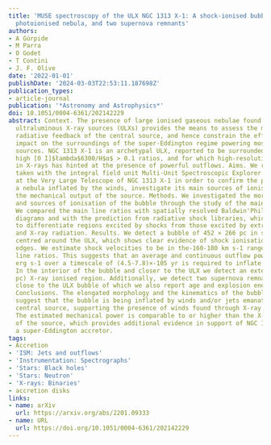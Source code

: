 ```yaml
---
title: 'MUSE spectroscopy of the ULX NGC 1313 X-1: A shock-ionised bubble, an X-ray
  photoionised nebula, and two supernova remnants'
authors:
- A Gúrpide
- M Parra
- O Godet
- T Contini
- J. F. Olive
date: '2022-01-01'
publishDate: '2024-03-03T22:53:11.187698Z'
publication_types:
- article-journal
publication: '*Astronomy and Astrophysics*'
doi: 10.1051/0004-6361/202142229
abstract: Context. The presence of large ionised gaseous nebulae found around some
  ultraluminous X-ray sources (ULXs) provides the means to assess the mechanical and
  radiative feedback of the central source, and hence constrain the efficiency and
  impact on the surroundings of the super-Eddington regime powering most of these
  sources. NGC 1313 X-1 is an archetypal ULX, reported to be surrounded by abnormally
  high [O I]$łambda$6300/H$α$ > 0.1 ratios, and for which high-resolution spectroscopy
  in X-rays has hinted at the presence of powerful outflows. Aims. We report observations
  taken with the integral field unit Multi-Unit Spectroscopic Explorer (MUSE) mounted
  at the Very Large Telescope of NGC 1313 X-1 in order to confirm the presence of
  a nebula inflated by the winds, investigate its main sources of ionisation and estimate
  the mechanical output of the source. Methods. We investigated the morphology, kinematics,
  and sources of ionisation of the bubble through the study of the main nebular lines.
  We compared the main line ratios with spatially resolved Baldwin'Phillips'Terlevich
  diagrams and with the prediction from radiative shock libraries, which allows us
  to differentiate regions excited by shocks from those excited by extreme ultraviolet
  and X-ray radiation. Results. We detect a bubble of 452 × 266 pc in size, roughly
  centred around the ULX, which shows clear evidence of shock ionisation in the outer
  edges. We estimate shock velocities to be in the-160-180 km s-1 range based on the
  line ratios. This suggests that an average and continuous outflow power of ∼(2-4.5)×-1040
  erg s-1 over a timescale of (4.5-7.8)×-105 yr is required to inflate the bubble.
  In the interior of the bubble and closer to the ULX we detect an extended (∼140
  pc) X-ray ionised region. Additionally, we detect two supernova remnants coincidentally
  close to the ULX bubble of which we also report age and explosion energy estimates.
  Conclusions. The elongated morphology and the kinematics of the bubble strongly
  suggest that the bubble is being inflated by winds and/or jets emanating from the
  central source, supporting the presence of winds found through X-ray spectroscopy.
  The estimated mechanical power is comparable to or higher than the X-ray luminosity
  of the source, which provides additional evidence in support of NGC 1313 X-1 harbouring
  a super-Eddington accretor.
tags:
- Accretion
- 'ISM: Jets and outflows'
- 'Instrumentation: Spectrographs'
- 'Stars: Black holes'
- 'Stars: Neutron'
- 'X-rays: Binaries'
- accretion disks
links:
- name: arXiv
  url: https://arxiv.org/abs/2201.09333
- name: URL
  url: https://doi.org/10.1051/0004-6361/202142229
---
```

